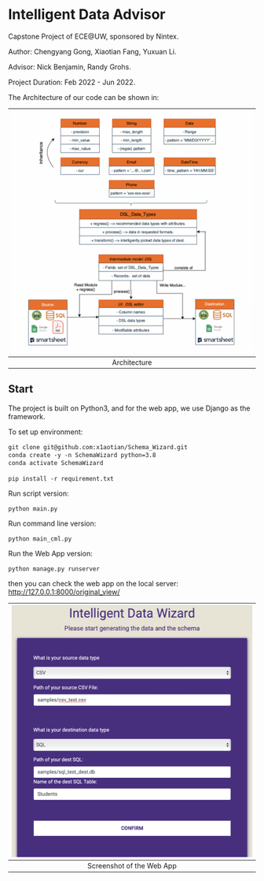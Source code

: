 # Intelligent Data Advisor

Capstone Project of ECE@UW, sponsored by Nintex.

Author: Chengyang Gong, Xiaotian Fang, Yuxuan Li.

Advisor: Nick Benjamin, Randy Grohs.

Project Duration: Feb 2022 - Jun 2022.

The Architecture of our code can be shown in:

|     <img src="images/architecture.png" width="1000">      |
|  :-----------------------------------------------------:  |
|                      Architecture                         |

## Start

The project is built on Python3, and for the web app, we use Django as the framework.

To set up environment:
```Shell
git clone git@github.com:x1aotian/Schema_Wizard.git
conda create -y -n SchemaWizard python=3.8
conda activate SchemaWizard

pip install -r requirement.txt
```

Run script version:
```Shell
python main.py
```

Run command line version:
```Shell
python main_cml.py
```

Run the Web App version:
```Shell
python manage.py runserver
```
then you can check the web app on the local server: http://127.0.0.1:8000/original_view/

|     <img src="images/webApp.png" width="1000">      |
|   :----------------------------------------------:  |
|             Screenshot of the Web App               |